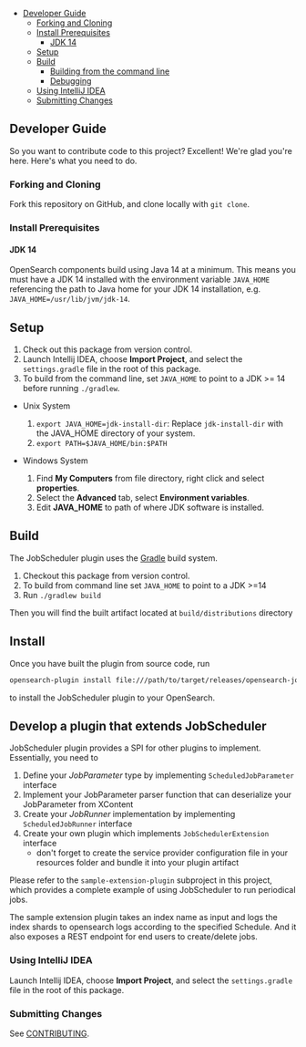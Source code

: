 - [Developer Guide](#developer-guide)
    - [Forking and Cloning](#forking-and-cloning)
    - [Install Prerequisites](#install-prerequisites)
        - [JDK 14](#jdk-14)
    - [Setup](#setup)
    - [Build](#build)
        - [Building from the command line](#building-from-the-command-line)
        - [Debugging](#debugging)
    - [Using IntelliJ IDEA](#using-intellij-idea)
    - [Submitting Changes](#submitting-changes)

## Developer Guide

So you want to contribute code to this project? Excellent! We're glad you're here. Here's what you need to do.

### Forking and Cloning

Fork this repository on GitHub, and clone locally with `git clone`.

### Install Prerequisites

#### JDK 14

OpenSearch components build using Java 14 at a minimum. This means you must have a JDK 14 installed with the environment variable `JAVA_HOME` referencing the path to Java home for your JDK 14 installation, e.g. `JAVA_HOME=/usr/lib/jvm/jdk-14`.

## Setup

1. Check out this package from version control.
2. Launch Intellij IDEA, choose **Import Project**, and select the `settings.gradle` file in the root of this package.
3. To build from the command line, set `JAVA_HOME` to point to a JDK >= 14 before running `./gradlew`.
- Unix System
    1. `export JAVA_HOME=jdk-install-dir`: Replace `jdk-install-dir` with the JAVA_HOME directory of your system.
    2. `export PATH=$JAVA_HOME/bin:$PATH`

- Windows System
    1. Find **My Computers** from file directory, right click and select **properties**.
    2. Select the **Advanced** tab, select **Environment variables**.
    3. Edit **JAVA_HOME** to path of where JDK software is installed.

## Build
The JobScheduler plugin uses the [Gradle](https://docs.gradle.org/4.10.2/userguide/userguide.html)
build system.
1. Checkout this package from version control.
1. To build from command line set `JAVA_HOME` to point to a JDK >=14
1. Run `./gradlew build`

Then you will find the built artifact located at `build/distributions` directory

## Install
Once you have built the plugin from source code, run
```bash
opensearch-plugin install file:///path/to/target/releases/opensearch-job-scheduler-<version>.zip
```
to install the JobScheduler plugin to your OpenSearch.

## Develop a plugin that extends JobScheduler
JobScheduler plugin provides a SPI for other plugins to implement. Essentially, you need to
1. Define your *JobParameter* type by implementing `ScheduledJobParameter` interface
1. Implement your JobParameter parser function that can deserialize your JobParameter from XContent
1. Create your *JobRunner* implementation by implementing `ScheduledJobRunner` interface
1. Create your own plugin which implements `JobSchedulerExtension` interface
    - don't forget to create the service provider configuration file in your resources folder and
      bundle it into your plugin artifact

Please refer to the `sample-extension-plugin` subproject in this project, which provides a complete
example of using JobScheduler to run periodical jobs.

The sample extension plugin takes an index name as input and logs the index shards to opensearch
logs according to the specified Schedule. And it also exposes a REST endpoint for end users to
create/delete jobs.


### Using IntelliJ IDEA

Launch Intellij IDEA, choose **Import Project**, and select the `settings.gradle` file in the root of this package.

### Submitting Changes

See [CONTRIBUTING](CONTRIBUTING.md).